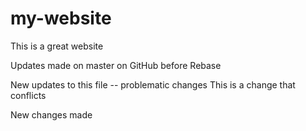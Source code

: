 # my-website

This is a great website

Updates made on master on GitHub before Rebase

New updates to this file -- problematic changes
This is a change that conflicts

New changes made